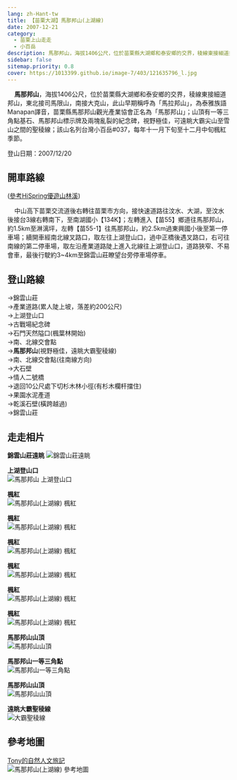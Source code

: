 ```yaml
---
lang: zh-Hant-tw
title: 【苗栗大湖】馬那邦山(上湖線)
date: 2007-12-21
category: 
  - 苗栗上山走走
  - 小百岳
description: 馬那邦山，海拔1406公尺，位於苗栗縣大湖鄉和泰安鄉的交界，稜線東接細道邦山，東北接司馬限山，南接大克山，此山早期稱呼為「馬拉邦山」，為泰雅族語Manapan譯音，苗栗縣馬那邦山觀光產業協會正名為「馬那邦山」；視野極佳，可遠眺大霸尖山至雪山之間的聖稜線；該山名列台灣小百岳#037，每年十一月下旬至十二月中旬楓紅季節。
sidebar: false
sitemap.priority: 0.8
cover: https://1013399.github.io/image-7/403/121635796_l.jpg
---
```


    **馬那邦山**，海拔1406公尺，位於苗栗縣大湖鄉和泰安鄉的交界，稜線東接細道邦山，東北接司馬限山，南接大克山，此山早期稱呼為「馬拉邦山」，為泰雅族語Manapan譯音，苗栗縣馬那邦山觀光產業協會正名為「馬那邦山」；山頂有一等三角點基石、馬那邦山標示牌及兩塊亂裂的紀念碑，視野極佳，可遠眺大霸尖山至雪山之間的聖稜線；該山名列台灣小百岳#037，每年十一月下旬至十二月中旬楓紅季節。

<!-- more -->

登山日期：2007/12/20

  
## 開車路線
([參考HiSpring優遊山林溪](http://gohiking.myweb.hinet.net/index.htm))  

    中山高下苗栗交流道後右轉往苗栗市方向，接快速道路往汶水、大湖，至汶水後接台3線右轉南下，至南湖國小【134K】；左轉進入【苗55】鄉道往馬那邦山，約1.5km至淋漓坪，左轉【苗55-1】往馬那邦山，約2.5km過東興國小後至第一停車場；續開車經南北線叉路口，取左往上湖登山口，過中正橋後遇叉路口，右可往南線的第二停車場，取左沿產業道路陡上進入北線往上湖登山口，道路狹窄、不易會車，最後行駛約3~4km至錦雲山莊瞭望台旁停車場停車。

## 登山路線
→錦雲山莊  
→產業道路(累人陡上坡，落差約200公尺)  
→上湖登山口  
→古戰場紀念碑  
→石門天然隘口(楓葉林開始)  
→南、北線交會點  
→**馬那邦山**(視野極佳，遠眺大霸聖稜線)  
→南、北線交會點(往南線方向)  
→大石壁  
→情人二號橋  
→退回10公尺處下切杉木林小徑(有杉木欄杆擋住)  
→果園水泥產道  
→乾溪石壁(橫跨越過)  
→錦雲山莊

## 走走相片
**錦雲山莊遠眺**
![錦雲山莊遠眺](https://1013399.github.io/image-7/403/121635796_l.jpg)

**上湖登山口**  
![馬那邦山 上湖登山口](https://1013399.github.io/image-7/403/121635801_l.jpg)

**楓紅**  
![馬那邦山(上湖線) 楓紅](https://1013399.github.io/image-7/403/121635804_l.jpg)

**楓紅**  
![馬那邦山(上湖線) 楓紅](https://1013399.github.io/image-7/403/121635852_l.jpg)

**楓紅**  
![馬那邦山(上湖線) 楓紅](https://1013399.github.io/image-7/403/121635911_l.jpg)

**楓紅**  
![馬那邦山(上湖線) 楓紅](https://1013399.github.io/image-7/403/121635912_l.jpg)

**楓紅**  
![馬那邦山(上湖線) 楓紅](https://1013399.github.io/image-7/403/121635919_l.jpg)

**楓紅**  
![馬那邦山(上湖線) 楓紅](https://1013399.github.io/image-7/403/121635921_l.jpg)

**馬那邦山山頂**  
![馬那邦山山頂](https://1013399.github.io/image-7/403/121635960_l.jpg)

**馬那邦山一等三角點**  
![馬那邦山一等三角點](https://1013399.github.io/image-7/403/121635989_l.jpg)

**馬那邦山山頂**  
![馬那邦山山頂](https://1013399.github.io/image-7/403/121635993_l.jpg)  

**遠眺大霸聖稜線**  
![大霸聖稜線](https://1013399.github.io/image-7/403/121636071_l.jpg)

## 參考地圖
[Tony的自然人文旅記](http://www.tonyhuang39.com/tony0439/tony0439.html)  
![馬那邦山(上湖線) 參考地圖](https://1013399.github.io/image-7/403/121636098_l.jpg)